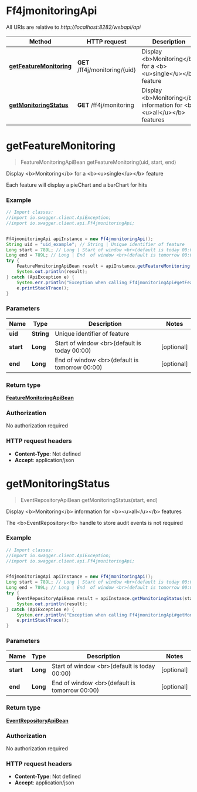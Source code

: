 # Ff4jmonitoringApi

All URIs are relative to *http://localhost:8282/webapi/api*

Method | HTTP request | Description
------------- | ------------- | -------------
[**getFeatureMonitoring**](Ff4jmonitoringApi.md#getFeatureMonitoring) | **GET** /ff4j/monitoring/{uid} | Display &lt;b&gt;Monitoring&lt;/b&gt; for a &lt;b&gt;&lt;u&gt;single&lt;/u&gt;&lt;/b&gt; feature
[**getMonitoringStatus**](Ff4jmonitoringApi.md#getMonitoringStatus) | **GET** /ff4j/monitoring | Display &lt;b&gt;Monitoring&lt;/b&gt; information for &lt;b&gt;&lt;u&gt;all&lt;/u&gt;&lt;/b&gt; features


<a name="getFeatureMonitoring"></a>
# **getFeatureMonitoring**
> FeatureMonitoringApiBean getFeatureMonitoring(uid, start, end)

Display &lt;b&gt;Monitoring&lt;/b&gt; for a &lt;b&gt;&lt;u&gt;single&lt;/u&gt;&lt;/b&gt; feature

Each feature will display a pieChart and a barChart for hits

### Example
```java
// Import classes:
//import io.swagger.client.ApiException;
//import io.swagger.client.api.Ff4jmonitoringApi;


Ff4jmonitoringApi apiInstance = new Ff4jmonitoringApi();
String uid = "uid_example"; // String | Unique identifier of feature
Long start = 789L; // Long | Start of window <br>(default is today 00:00)
Long end = 789L; // Long | End  of window <br>(default is tomorrow 00:00)
try {
    FeatureMonitoringApiBean result = apiInstance.getFeatureMonitoring(uid, start, end);
    System.out.println(result);
} catch (ApiException e) {
    System.err.println("Exception when calling Ff4jmonitoringApi#getFeatureMonitoring");
    e.printStackTrace();
}
```

### Parameters

Name | Type | Description  | Notes
------------- | ------------- | ------------- | -------------
 **uid** | **String**| Unique identifier of feature |
 **start** | **Long**| Start of window &lt;br&gt;(default is today 00:00) | [optional]
 **end** | **Long**| End  of window &lt;br&gt;(default is tomorrow 00:00) | [optional]

### Return type

[**FeatureMonitoringApiBean**](FeatureMonitoringApiBean.md)

### Authorization

No authorization required

### HTTP request headers

 - **Content-Type**: Not defined
 - **Accept**: application/json

<a name="getMonitoringStatus"></a>
# **getMonitoringStatus**
> EventRepositoryApiBean getMonitoringStatus(start, end)

Display &lt;b&gt;Monitoring&lt;/b&gt; information for &lt;b&gt;&lt;u&gt;all&lt;/u&gt;&lt;/b&gt; features

The &lt;b&gt;EventRepository&lt;/b&gt; handle to store audit events is not required

### Example
```java
// Import classes:
//import io.swagger.client.ApiException;
//import io.swagger.client.api.Ff4jmonitoringApi;


Ff4jmonitoringApi apiInstance = new Ff4jmonitoringApi();
Long start = 789L; // Long | Start of window <br>(default is today 00:00)
Long end = 789L; // Long | End  of window <br>(default is tomorrow 00:00)
try {
    EventRepositoryApiBean result = apiInstance.getMonitoringStatus(start, end);
    System.out.println(result);
} catch (ApiException e) {
    System.err.println("Exception when calling Ff4jmonitoringApi#getMonitoringStatus");
    e.printStackTrace();
}
```

### Parameters

Name | Type | Description  | Notes
------------- | ------------- | ------------- | -------------
 **start** | **Long**| Start of window &lt;br&gt;(default is today 00:00) | [optional]
 **end** | **Long**| End  of window &lt;br&gt;(default is tomorrow 00:00) | [optional]

### Return type

[**EventRepositoryApiBean**](EventRepositoryApiBean.md)

### Authorization

No authorization required

### HTTP request headers

 - **Content-Type**: Not defined
 - **Accept**: application/json


